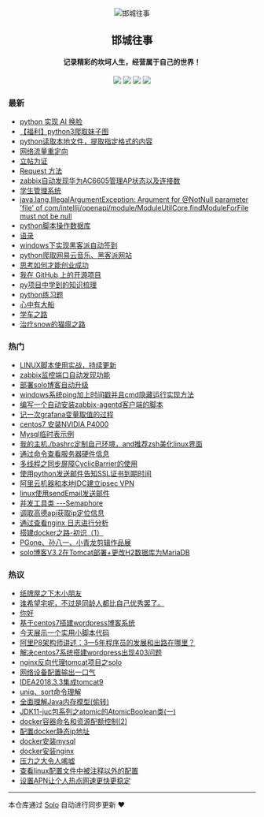 <p align="center"><img alt="邯城往事" src="https://cjz.cjzshilong.cn/%E5%A4%87%E6%A1%88%E5%9B%BE%E6%A0%87.png"></p><h2 align="center">
邯城往事
</h2>

<h4 align="center">记录精彩的坎坷人生，经营属于自己的世界！</h4>
<p align="center"><a title="邯城往事" target="_blank" href="https://github.com/cuijianzhe/solo-blog"><img src="https://img.shields.io/github/last-commit/cuijianzhe/solo-blog.svg?style=flat-square&color=FF9900"></a>
<a title="GitHub repo size in bytes" target="_blank" href="https://github.com/cuijianzhe/solo-blog"><img src="https://img.shields.io/github/repo-size/cuijianzhe/solo-blog.svg?style=flat-square"></a>
<a title="Solo Version" target="_blank" href="https://github.com/b3log/solo/releases"><img src="https://img.shields.io/badge/solo-3.6.4-f1e05a.svg?style=flat-square&color=blueviolet"></a>
<a title="Hits" target="_blank" href="https://github.com/b3log/hits"><img src="https://hits.b3log.org/cuijianzhe/solo-blog.svg"></a></p>

### 最新

* [python 实现 AI 换脸](https://www.cjzshilong.cn/articles/2019/08/31/1567234676723.html)
* [【福利】python3爬取妹子图](https://www.cjzshilong.cn/articles/2019/08/20/1566301838555.html)
* [python读取本地文件，提取指定格式的内容](https://www.cjzshilong.cn/articles/2019/08/20/1566269499265.html)
* [网络流量重定向](https://www.cjzshilong.cn/articles/2019/08/17/1566025415398.html)
* [立帖为证](https://www.cjzshilong.cn/articles/2019/08/16/1565946389609.html)
* [Request 方法](https://www.cjzshilong.cn/articles/2019/08/14/1565771931308.html)
* [zabbix自动发现华为AC6605管理AP状态以及连接数](https://www.cjzshilong.cn/articles/2019/08/05/1564987766272.html)
* [学生管理系统](https://www.cjzshilong.cn/articles/2019/08/02/1564728341878.html)
* [java.lang.IllegalArgumentException: Argument for @NotNull parameter 'file' of com/intellij/openapi/module/ModuleUtilCore.findModuleForFile must not be null](https://www.cjzshilong.cn/articles/2019/07/26/1564126881261.html)
* [python脚本操作数据库](https://www.cjzshilong.cn/articles/2019/07/26/1564125997971.html)
* [语录](https://www.cjzshilong.cn/articles/2019/07/23/1563852507972.html)
* [windows下实现黑客派自动签到](https://www.cjzshilong.cn/articles/2019/07/19/1563527162900.html)
* [python爬取网易云音乐、黑客派网站](https://www.cjzshilong.cn/articles/2019/07/18/1563449508471.html)
* [思考如何才能创业成功](https://www.cjzshilong.cn/articles/2019/06/21/1561087069892.html)
* [我在 GitHub 上的开源项目](https://www.cjzshilong.cn/my-github-repos)
* [py项目中学到的知识梳理](https://www.cjzshilong.cn/articles/2019/06/14/1560505233857.html)
* [python练习题](https://www.cjzshilong.cn/articles/2019/06/05/1559716535382.html)
* [心中有大船](https://www.cjzshilong.cn/articles/2019/06/02/1559424549464.html)
* [学车之路](https://www.cjzshilong.cn/articles/2019/05/25/1558767210633.html)
* [治疗snow的猫瘟之路](https://www.cjzshilong.cn/articles/2019/05/16/1557975252062.html)

### 热门

* [LINUX脚本使用实战，持续更新](https://www.cjzshilong.cn/articles/2019/03/16/1552705047941.html)
* [zabbix监控端口自动发现功能](https://www.cjzshilong.cn/articles/2019/04/25/1556156913542.html)
* [部署solo博客自动升级](https://www.cjzshilong.cn/articles/2019/04/10/1554909820806.html)
* [windows系统ping加上时间戳并且cmd隐藏运行实现方法](https://www.cjzshilong.cn/articles/2019/05/15/1557907158513.html)
* [编写一个自动安装zabbix-agentd客户端的脚本](https://www.cjzshilong.cn/articles/2019/04/07/1554637687016.html)
* [记一次grafana变量取值的过程](https://www.cjzshilong.cn/articles/2019/04/16/1555410740995.html)
* [centos7 安装NVIDIA P4000](https://www.cjzshilong.cn/articles/2019/04/18/1555574565055.html)
* [Mysql临时表示例](https://www.cjzshilong.cn/articles/2019/04/27/1556346607629.html)
* [我的主机./bashrc定制自己环境，and推荐zsh美化linux界面](https://www.cjzshilong.cn/articles/2019/05/08/1557298336838.html)
* [通过命令查看服务器硬件信息](https://www.cjzshilong.cn/articles/2019/04/23/1556013126298.html)
* [多线程之同步屏障CyclicBarrier的使用](https://www.cjzshilong.cn/articles/2019/04/10/1554887221480.html)
* [使用python发送邮件告知SSL证书到期时间](https://www.cjzshilong.cn/articles/2019/03/16/1552707556605.html)
* [阿里云机器和本地IDC建立ipsec VPN](https://www.cjzshilong.cn/articles/2019/03/16/1552720730829.html)
* [linux使用sendEmail发送邮件](https://www.cjzshilong.cn/articles/2019/03/16/1552701584725.html)
* [并发工具类 ---Semaphore](https://www.cjzshilong.cn/articles/2019/04/15/1555318114318.html)
* [调取高德api获取ip定位信息](https://www.cjzshilong.cn/articles/2019/03/08/1552013816021.html)
* [通过查看nginx 日志进行分析](https://www.cjzshilong.cn/articles/2019/03/19/1552967425056.html)
* [搭建docker之路-初识（1）](https://www.cjzshilong.cn/articles/2019/03/26/1553571577540.html)
* [PGone、孙八一、小青龙剪辑作品展](https://www.cjzshilong.cn/articles/2019/03/05/1551798496474.html)
* [solo博客V3.2在Tomcat部署+更改H2数据库为MariaDB](https://www.cjzshilong.cn/articles/2019/03/05/1551783677422.html)

### 热议

* [纸牌屋之下木小朋友](https://www.cjzshilong.cn/articles/2019/03/06/1551875166137.html)
* [谁希望宅呢，不过是同龄人都比自己优秀罢了。](https://www.cjzshilong.cn/articles/2019/03/09/1552066775891.html)
* [你好](https://www.cjzshilong.cn/articles/2019/03/05/1551764136796.html)
* [基于centos7搭建wordpress博客系统](https://www.cjzshilong.cn/articles/2019/03/05/1551795070444.html)
* [今天展示一个实用小脚本代码](https://www.cjzshilong.cn/articles/2019/03/08/1552010192689.html)
* [阿里P8架构师讲述：3—5年程序员的发展和出路在哪里？](https://www.cjzshilong.cn/articles/2019/03/15/1552646700449.html)
* [解决centos7系统搭建wordpress出现403问题](https://www.cjzshilong.cn/articles/2019/03/15/1552647096813.html)
* [nginx反向代理tomcat项目之solo](https://www.cjzshilong.cn/articles/2019/03/15/1552648638089.html)
* [网络设备配置输出一口气](https://www.cjzshilong.cn/articles/2019/03/20/1553084486763.html)
* [IDEA2018.3.3集成tomcat9](https://www.cjzshilong.cn/articles/2019/03/23/1553276263160.html)
* [uniq、sort命令理解](https://www.cjzshilong.cn/articles/2019/03/23/1553311254119.html)
* [全面理解Java内存模型(偷转)](https://www.cjzshilong.cn/articles/2019/03/23/1553319340134.html)
* [JDK11-juc包系列之atomic的AtomicBoolean类(一)](https://www.cjzshilong.cn/articles/2019/03/23/1553320766611.html)
* [docker容器命名和资源配额控制(2)](https://www.cjzshilong.cn/articles/2019/03/27/1553650586883.html)
* [配置docker静态ip地址](https://www.cjzshilong.cn/articles/2019/03/27/1553657246955.html)
* [docker安装mysql](https://www.cjzshilong.cn/articles/2019/03/27/1553678573009.html)
* [docker安装nginx](https://www.cjzshilong.cn/articles/2019/03/28/1553760603642.html)
* [压力之大令人唏嘘](https://www.cjzshilong.cn/articles/2019/04/01/1554111088841.html)
* [查看linux配置文件中被注释以外的配置](https://www.cjzshilong.cn/articles/2019/04/06/1554546633835.html)
* [设置APN让个人热点网速更快更稳定](https://www.cjzshilong.cn/articles/2019/04/10/1554867918639.html)

---

本仓库通过 [Solo](https://github.com/b3log/solo) 自动进行同步更新 ❤️ 